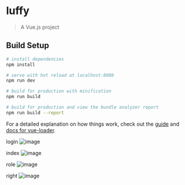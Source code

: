 # luffy

> A Vue.js project

## Build Setup

``` bash
# install dependencies
npm install

# serve with hot reload at localhost:8080
npm run dev

# build for production with minification
npm run build

# build for production and view the bundle analyzer report
npm run build --report
```

For a detailed explanation on how things work, check out the [guide](http://vuejs-templates.github.io/webpack/) and [docs for vue-loader](http://vuejs.github.io/vue-loader).

login
![image](https://github.com/lucas3414/luffy/blob/master/src/assets/images/login.png)

index
![image](https://github.com/lucas3414/luffy/blob/master/src/assets/images/index.png)

role
![image](https://github.com/lucas3414/luffy/blob/master/src/assets/images/role.png)

right
![image](https://github.com/lucas3414/luffy/blob/master/src/assets/images/right.png)


